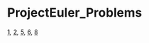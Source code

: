 # ProjectEuler_Problems

[1](Prob_1.java), [2](Prob_2.java), [5](Prob_5.java), [6](Prob_6.java), [8](Prob_8.java)

